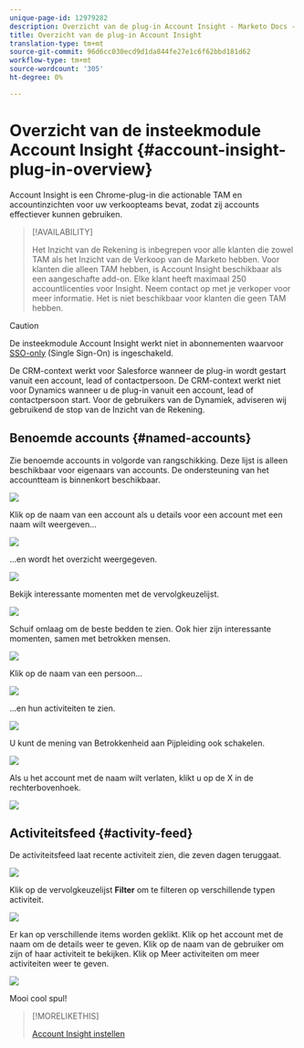 ```yaml
---
unique-page-id: 12979282
description: Overzicht van de plug-in Account Insight - Marketo Docs - Productdocumentatie
title: Overzicht van de plug-in Account Insight
translation-type: tm+mt
source-git-commit: 96d6cc030ecd9d1da844fe27e1c6f62bbd181d62
workflow-type: tm+mt
source-wordcount: '305'
ht-degree: 0%

---
```



# Overzicht van de insteekmodule Account Insight {#account-insight-plug-in-overview}

Account Insight is een Chrome-plug-in die actionable TAM en accountinzichten voor uw verkoopteams bevat, zodat zij accounts effectiever kunnen gebruiken.

>[!AVAILABILITY]
>
>Het Inzicht van de Rekening is inbegrepen voor alle klanten die zowel TAM als het Inzicht van de Verkoop van de Marketo hebben. Voor klanten die alleen TAM hebben, is Account Insight beschikbaar als een aangeschafte add-on. Elke klant heeft maximaal 250 accountlicenties voor Insight. Neem contact op met je verkoper voor meer informatie. Het is niet beschikbaar voor klanten die geen TAM hebben.

>[!CAUTION]
>
>De insteekmodule Account Insight werkt niet in abonnementen waarvoor [SSO-only](/help/marketo/product-docs/administration/additional-integrations/restrict-user-login-to-sso-only.md) (Single Sign-On) is ingeschakeld.
>
>De CRM-context werkt voor Salesforce wanneer de plug-in wordt gestart vanuit een account, lead of contactpersoon. De CRM-context werkt niet voor Dynamics wanneer u de plug-in vanuit een account, lead of contactpersoon start. Voor de gebruikers van de Dynamiek, adviseren wij gebruikend de stop van de Inzicht van de Rekening.

## Benoemde accounts {#named-accounts}

Zie benoemde accounts in volgorde van rangschikking. Deze lijst is alleen beschikbaar voor eigenaars van accounts. De ondersteuning van het accountteam is binnenkort beschikbaar.

![](assets/na1.png)

Klik op de naam van een account als u details voor een account met een naam wilt weergeven...

![](assets/na3.png)

...en wordt het overzicht weergegeven.

![](assets/na4.png)

Bekijk interessante momenten met de vervolgkeuzelijst.

![](assets/na5.png)

Schuif omlaag om de beste bedden te zien. Ook hier zijn interessante momenten, samen met betrokken mensen.

![](assets/na6.png)

Klik op de naam van een persoon...

![](assets/na7.png)

...en hun activiteiten te zien.

![](assets/na8.png)

U kunt de mening van Betrokkenheid aan Pijpleiding ook schakelen.

![](assets/na9.png)

Als u het account met de naam wilt verlaten, klikt u op de X in de rechterbovenhoek.

![](assets/na10.png)

## Activiteitsfeed {#activity-feed}

De activiteitsfeed laat recente activiteit zien, die zeven dagen teruggaat.

![](assets/af1.png)

Klik op de vervolgkeuzelijst **Filter** om te filteren op verschillende typen activiteit.

![](assets/af2.png)

Er kan op verschillende items worden geklikt. Klik op het account met de naam om de details weer te geven. Klik op de naam van de gebruiker om zijn of haar activiteit te bekijken. Klik op Meer activiteiten om meer activiteiten weer te geven.

![](assets/af3.png)

Mooi cool spul!

>[!MORELIKETHIS]
>
>[Account Insight instellen](/help/marketo/product-docs/target-account-management/setup-tam/set-up-account-insight.md)
